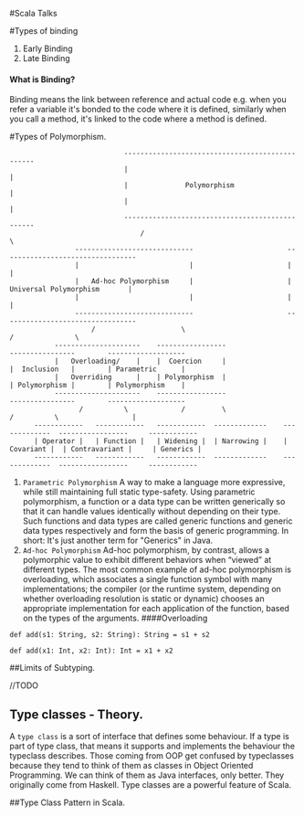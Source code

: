 #Scala Talks

#Types of binding
1. Early Binding
2. Late Binding

#### What is Binding?
Binding means the link between reference and actual code e.g. 
when you refer a variable it's bonded to the code where it is defined, 
similarly when you call a method, it's linked to the code where a method is defined.

#Types of Polymorphism.

                                ------------------------------------------------
                                |                                              |       
                                |              Polymorphism                    |
                                |                                              |
                                ------------------------------------------------ 
                                    /                                       \
                    -----------------------------                       ---------------------------------
                    |                           |                       |                               |
                    |   Ad-hoc Polymorphism     |                       |  Universal Polymorphism       |  
                    |                           |                       |                               |
                    -----------------------------                       ---------------------------------
                        /                     \                                       /               \
               ---------------------    -----------------                    ----------------        -------------------
               |   Overloading/    |    |  Coercion     |                    |  Inclusion   |        | Parametric      |
               |   Overriding      |    | Polymorphism  |                    | Polymorphism |        | Polymorphism    |
               ---------------------    -----------------                    ----------------        -------------------
                     /          \             /         \                       /          \                  |
          ------------   ------------   ------------  -------------    -------------  -----------------     ------------   
          | Operator |   | Function |   | Widening |  | Narrowing |    | Covariant |  | Contravariant |     | Generics |
          ------------   ------------   ------------  -------------    -------------  -----------------     ------------

1. `Parametric Polymorphism`
A way to make a language more expressive, while still maintaining full static type-safety. 
Using parametric polymorphism, a function or a data type can be written generically so that it can handle values identically without depending on their type. 
Such functions and data types are called generic functions and generic data types respectively and form the basis of generic programming.
In short: It's just another term for "Generics" in Java.
2. `Ad-hoc Polymorphism`
Ad-hoc polymorphism, by contrast, allows a polymorphic value to exhibit different behaviors when “viewed” at different types. 
The most common example of ad-hoc polymorphism is overloading, which associates a single function symbol with many implementations; 
the compiler (or the runtime system, depending on whether overloading resolution is static or dynamic) chooses an appropriate implementation for each application of the function, based on the types of the arguments.
####Overloading
```
def add(s1: String, s2: String): String = s1 + s2

def add(x1: Int, x2: Int): Int = x1 + x2    
```

##Limits of Subtyping.

//TODO

## Type classes - Theory.
A `type class` is a sort of interface that defines some behaviour. 
If a type is part of type class, that means it supports and implements the behaviour the typeclass describes.
Those coming from OOP get confused by typeclasses because they tend to think of them as classes in Object Oriented Programming.
We can think of them as Java interfaces, only better. They originally come from Haskell.
Type classes are a powerful feature of Scala.

##Type Class Pattern in Scala.
